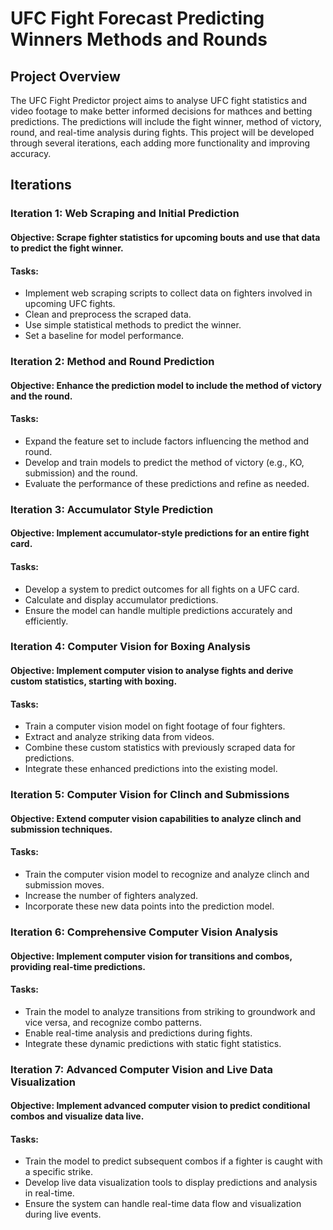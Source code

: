 # UFC Fight Forecast Predicting Winners Methods and Rounds
## Project Overview
The UFC Fight Predictor project aims to analyse UFC fight statistics and video footage to make better informed decisions for mathces and betting predictions. The predictions will include the fight winner, method of victory, round, and real-time analysis during fights. This project will be developed through several iterations, each adding more functionality and improving accuracy.

## Iterations
### Iteration 1: Web Scraping and Initial Prediction 
#### Objective: Scrape fighter statistics for upcoming bouts and use that data to predict the fight winner.
#### Tasks:
- Implement web scraping scripts to collect data on fighters involved in upcoming UFC fights.
- Clean and preprocess the scraped data.
- Use simple statistical methods to predict the winner.
- Set a baseline for model performance.

### Iteration 2: Method and Round Prediction
#### Objective: Enhance the prediction model to include the method of victory and the round.
#### Tasks:
- Expand the feature set to include factors influencing the method and round.
- Develop and train models to predict the method of victory (e.g., KO, submission) and the round.
- Evaluate the performance of these predictions and refine as needed.

### Iteration 3: Accumulator Style Prediction
#### Objective: Implement accumulator-style predictions for an entire fight card.
#### Tasks: 
- Develop a system to predict outcomes for all fights on a UFC card.
- Calculate and display accumulator predictions.
- Ensure the model can handle multiple predictions accurately and efficiently.

### Iteration 4: Computer Vision for Boxing Analysis
#### Objective: Implement computer vision to analyse fights and derive custom statistics, starting with boxing.
#### Tasks: 
- Train a computer vision model on fight footage of four fighters.
- Extract and analyze striking data from videos.
- Combine these custom statistics with previously scraped data for predictions.
- Integrate these enhanced predictions into the existing model.

### Iteration 5: Computer Vision for Clinch and Submissions
#### Objective: Extend computer vision capabilities to analyze clinch and submission techniques.
#### Tasks: 
- Train the computer vision model to recognize and analyze clinch and submission moves.
- Increase the number of fighters analyzed.
- Incorporate these new data points into the prediction model.

### Iteration 6: Comprehensive Computer Vision Analysis
#### Objective: Implement computer vision for transitions and combos, providing real-time predictions.
#### Tasks: 
- Train the model to analyze transitions from striking to groundwork and vice versa, and recognize combo patterns.
- Enable real-time analysis and predictions during fights.
- Integrate these dynamic predictions with static fight statistics.

### Iteration 7: Advanced Computer Vision and Live Data Visualization
#### Objective: Implement advanced computer vision to predict conditional combos and visualize data live.
#### Tasks: 
- Train the model to predict subsequent combos if a fighter is caught with a specific strike.
- Develop live data visualization tools to display predictions and analysis in real-time.
- Ensure the system can handle real-time data flow and visualization during live events.

